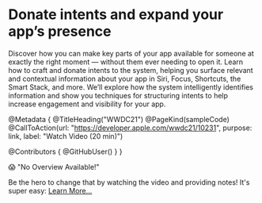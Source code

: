 # Donate intents and expand your app’s presence

Discover how you can make key parts of your app available for someone at exactly the right moment — without them ever needing to open it. Learn how to craft and donate intents to the system, helping you surface relevant and contextual information about your app in Siri, Focus, Shortcuts, the Smart Stack, and more. We’ll explore how the system intelligently identifies information and show you techniques for structuring intents to help increase engagement and visibility for your app.

@Metadata {
   @TitleHeading("WWDC21")
   @PageKind(sampleCode)
   @CallToAction(url: "https://developer.apple.com/wwdc21/10231", purpose: link, label: "Watch Video (20 min)")

   @Contributors {
      @GitHubUser(<replace this with your GitHub handle>)
   }
}

😱 "No Overview Available!"

Be the hero to change that by watching the video and providing notes! It's super easy:
 [Learn More…](https://wwdcnotes.github.io/WWDCNotes/documentation/wwdcnotes/contributing)
